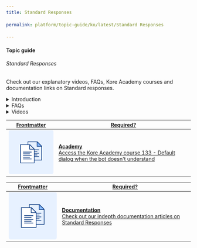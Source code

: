 ```yaml
---
title: Standard Responses

permalink: platform/topic-guide/ko/latest/Standard Responses

---
```

#### Topic guide
###### Standard Responses

  Check out our explanatory videos, FAQs, Kore Academy courses and documentation links on Standard responses.

<details class="introduction-video">
  <summary>Introduction
  </summary>
  
   [![Introduction to Standard Responses](https://i.vimeocdn.com/video/873029368-78a366b9407757e066a37718d766be53d3cb90d7f27708590ca16a1400e95b89-d?mw=1300&mh=975&q=70)](https://drive.google.com/file/d/1VYKdzJ7lrzimjfbvsDr6Tic4NmJFtbBy/preview)

  ##### Introduction to Standard Responses
  Watch this video on the standard responses when the assistant doesn't understand the user query

</details>

<details>
  <summary>FAQs
  </summary>

  <a class="doc-link" target="_blank" href="https://developer.kore.ai/docs/bots/bot-intelligence/default-dialog/#Standard_Responses">
 
  How to customize Standard Responses?

</a>

<a class="doc-link" target="_blank" href="https://developer.kore.ai/docs/bots/bot-builder-tool/dialog-task/prompt-editor/">
 
  How to use prompt editor?

</a>


<a class="doc-link" target="_blank" href="https://developer.kore.ai/docs/bots/bot-intelligence/default-dialog/">
 
  How to define fallback or default behavior?

</a>


<a class="doc-link" target="_blank" href="https://developer.kore.ai/docs/bots/advanced-topics/event-based-bot-actions/">

  How to define event based custom flows?

</a>


</details>

<details >
  <summary>Videos
  </summary>

   <details-video>
   
   [![Introduction to Standard Responses](https://i.vimeocdn.com/video/873029368-78a366b9407757e066a37718d766be53d3cb90d7f27708590ca16a1400e95b89-d?mw=1300&mh=975&q=70)](https://drive.google.com/file/d/1VYKdzJ7lrzimjfbvsDr6Tic4NmJFtbBy/preview)

  ##### Introduction to Standard Responses
 Watch this video on the standard responses when the assistant doesn't understand the user query
   </details-video>

  
</details>

<a class="doc-link" target="_blank" href="https://academy.kore.ai/Public/?li=scY4wv2zNZbqjUO7tciNiQ%3d%3d">
 

| Frontmatter | Required? |
|-------------|-------------|
| ![alt text](images/docIcon.svg "Title") | **Academy**  <br /> Access the Kore Academy course 133 - Default dialog when the bot doesn't understand | 


</a>


<a class="doc-link" target="_blank" href="https://developer.kore.ai/docs/bots/bot-intelligence/default-standard-responses/">
 

| Frontmatter | Required? |
|-------------|-------------|
| ![alt text](images/docIcon.svg "Title") | **Documentation**  <br /> Check out our indepth documentation articles on Standard Responses | 


</a>
